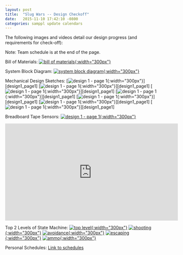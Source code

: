 ```yaml
---
layout: post
title:  "Slug Wars -- Design Checkoff"
date:   2015-11-10 17:42:10 -0800
categories: samppl update calendars
---
```

The following images and videos detail our design progress (and requirements for check-off):

Note: Team schedule is at the end of the page.

Bill of Materials:
[![bill of materials]({{site.baseurl}}/images/bom.png){:width="300px"}][bom]

System Block Diagram:
[![system block diagram]({{site.baseurl}}/images/block_diagram.jpg){:width="300px"}][sbd]

Mechanical Design Sketches:
[![design 1 - page 1]({{site.baseurl}}/images/design1_page1.jpg){:width="300px"}][design1_page1]
[![design 1 - page 1]({{site.baseurl}}/images/design1_page1.jpg){:width="300px"}][design1_page1]
[![design 1 - page 1]({{site.baseurl}}/images/design1_page1.jpg){:width="300px"}][design1_page1]
[![design 1 - page 1]({{site.baseurl}}/images/design1_page1.jpg){:width="300px"}][design1_page1]
[![design 1 - page 1]({{site.baseurl}}/images/design1_page1.jpg){:width="300px"}][design1_page1]
[![design 1 - page 1]({{site.baseurl}}/images/design1_page1.jpg){:width="300px"}][design1_page1]
[![design 1 - page 1]({{site.baseurl}}/images/design1_page1.jpg){:width="300px"}][design1_page1]

Breadboard Tape Sensors:
[![design 1 - page 1]({{site.baseurl}}/images/tape_sensor_circuit.jpg){:width="300px"}][tapesensor]

<iframe width="560" height="315" src="https://www.youtube.com/embed/vtqR5XZU7J0" frameborder="0" allowfullscreen></iframe>

Top 2 Levels of State Machine:
[![top level]({{site.baseurl}}/images/state-diagram-toplevel.png){:width="300px"}][toplevel]
[![shooting]({{site.baseurl}}/images/state-diagram-shooting.png){:width="300px"}][shooting]
[![avoidance]({{site.baseurl}}/images/state-diagram-avoidance.png){:width="300px"}][avoidance]
[![escaping]({{site.baseurl}}/images/state-diagram-escaping.png){:width="300px"}][escaping]
[![ammo]({{site.baseurl}}/images/state-diagram-ammo.png){:width="300px"}][ammo]


Personal Schedules:
<a href="https://users.soe.ucsc.edu/~vansgirl12/samppl/samppl/update/calendars/2015/11/08/personal-schedules.html">Link to schedules</a>

[bom]: {{site.baseurl}}/images/bom.png
[sbd]: {{site.baseurl}}/images/block_diagram.jpg
[tapesensor]: {{site.baseurl}}/images/tape_sensor_circuit.jpg
[toplevel]: {{site.baseurl}}/images/state-diagram-toplevel.png
[shooting]: {{site.baseurl}}/images/state-diagram-shooting.png
[avoidance]: {{site.baseurl}}/images/state-diagram-avoidance.png
[escaping]: {{site.baseurl}}/images/state-diagram-escaping.png
[ammo]: {{site.baseurl}}/images/state-diagram-ammo.png
[design23_page3]: {{site.baseurl}}/images/design23_page3.jpg
[design23_page3]: {{site.baseurl}}/images/design23_page3.jpg
[design23_page3]: {{site.baseurl}}/images/design23_page3.jpg
[design23_page3]: {{site.baseurl}}/images/design23_page3.jpg
[design23_page3]: {{site.baseurl}}/images/design23_page3.jpg
[design23_page3]: {{site.baseurl}}/images/design23_page3.jpg